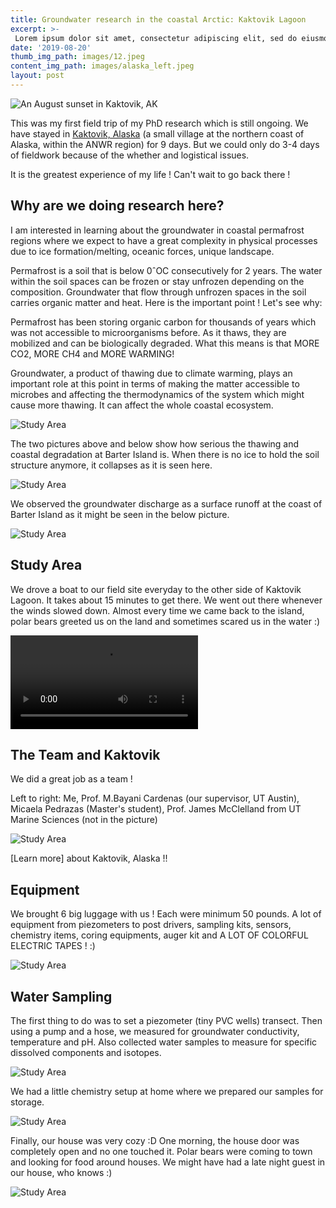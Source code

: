 ```yaml
---
title: Groundwater research in the coastal Arctic: Kaktovik Lagoon
excerpt: >-
 Lorem ipsum dolor sit amet, consectetur adipiscing elit, sed do eiusmod tempor incididunt ut labore et dolore magna aliqua. Ut enim ad minim veniam, quis nostrud exercitation ullamco laboris nisi ut aliquip ex ea commodo consequat. 
date: '2019-08-20'
thumb_img_path: images/12.jpeg
content_img_path: images/alaska_left.jpeg
layout: post
---
```


![An August sunset in Kaktovik, AK](/images/SunsetTransect.jpg)

This was my first field trip of my PhD research which is still ongoing. We have stayed in [Kaktovik, Alaska](https://www.google.com/maps/place/Kaktovik,+AK/@70.130693,-143.6608197,5268m/data=!3m2!1e3!4b1!4m5!3m4!1s0x5118b4c239616e05:0x42a95e4c23c04751!8m2!3d70.1319444!4d-143.6238889) (a small village at the northern coast of Alaska, within the ANWR region) for 9 days. But we could only do 3-4 days of fieldwork because of the whether and logistical issues. 

It is the greatest experience of my life ! Can't wait to go back there !


## Why are we doing research here?

I am interested in learning about the groundwater in coastal permafrost regions where we expect to have a great complexity in physical processes due to ice formation/melting, oceanic forces, unique landscape.

Permafrost is a soil that is below 0ˆOC consecutively for 2 years. The water within the soil spaces can be frozen or stay unfrozen depending on the composition. Groundwater that flow through unfrozen spaces in the soil carries organic matter and heat. Here is the important point ! Let's see why:

Permafrost has been storing organic carbon for thousands of years which was not accessible to microorganisms before. As it thaws, they are mobilized and can be biologically degraded. What this means is that MORE CO2, MORE CH4 and MORE WARMING!

Groundwater, a product of thawing due to climate warming, plays an important role at this point in terms of making the matter accessible to microbes and affecting the thermodynamics of the system which might cause more thawing. It can affect the whole coastal ecosystem.


![Study Area](/images/12.jpeg)

The two pictures above and below show how serious the thawing and coastal degradation at Barter Island is. When there is no ice to hold the soil structure anymore, it collapses as it is seen here.


![Study Area](/images/13.jpeg)

We observed the groundwater discharge as a surface runoff at the coast of Barter Island as it might be seen in the below picture. 


![Study Area](/images/coastalerosion.jpeg)


## Study Area

We drove a boat to our field site everyday to the other side of Kaktovik Lagoon. It takes about 15 minutes to get there. We went out there whenever the winds slowed down. Almost every time we came back to the island, polar bears greeted us on the land and sometimes scared us in the water :)

![Study Area](/images/movie.mov)

## The Team and Kaktovik 

We did a great job as a team ! 

Left to right: Me, Prof. M.Bayani Cardenas (our supervisor, UT Austin), Micaela Pedrazas (Master's student), Prof. James McClelland from UT Marine Sciences (not in the picture)

![Study Area](/images/team.jpeg)

[Learn more] about Kaktovik, Alaska !!


## Equipment

We brought 6 big luggage with us ! Each were minimum 50 pounds. A lot of equipment from piezometers to post drivers, sampling kits, sensors, chemistry items, coring equipments, auger kit and A LOT OF COLORFUL ELECTRIC TAPES ! :)  

![Study Area](/images/equipment.jpeg)


## Water Sampling

The first thing to do was to set a piezometer (tiny PVC wells) transect. Then using a pump and a hose, we measured for groundwater conductivity, temperature and pH. Also collected water samples to measure for specific dissolved components and isotopes. 

![Study Area](/images/sampling.jpeg)

We had a little chemistry setup at home where we prepared our samples for storage.  

![Study Area](/images/aftersampling.jpeg)

Finally, our house was very cozy :D One morning, the house door was completely open and no one touched it. Polar bears were coming to town and looking for food around houses. We might have had a late night guest in our house, who knows :)

![Study Area](/images/collage.JPG)


